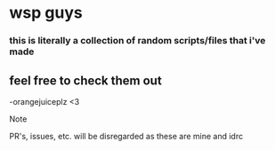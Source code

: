 # wsp guys

### this is literally a collection of random scripts/files that i've made

## feel free to check them out

-orangejuiceplz <3

>[!NOTE]
>PR's, issues, etc. will be disregarded as these are mine and idrc
